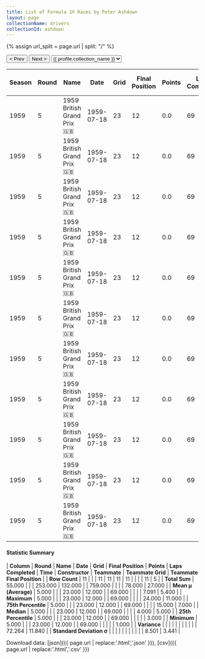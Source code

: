 ```yaml
---
title: List of Formula 1® Races by Peter Ashdown
layout: page
collectionName: drivers
collectionId: ashdown
---
```


{% assign url_split = page.url | split: "/" %}
<div id="collection-navigation">
<button onclick="selector.options[selector.selectedIndex-1].value && (window.location = selector.options[selector.selectedIndex-1].value);">&lt; Prev</button>
<button onclick="selector.options[selector.selectedIndex+1].value && (window.location = selector.options[selector.selectedIndex+1].value);">Next &gt;</button>
<select id="selector" onchange="this.options[this.selectedIndex].value && (window.location = this.options[this.selectedIndex].value);">
  {% for collectionId in site.data[page.collectionName].refs %}
    {% if collectionId == page.collectionId %}
      {% assign selected = "selected" %}
    {% else %}
      {% assign selected = "" %}
    {% endif %}
    {% assign profile = site.data[page.collectionName][collectionId].profile %}
    <option value="/f1/{{ page.collectionName }}/{{ collectionId }}/{{ url_split[4] }}" {{ selected }}>{{ profile.collection_name }}</option>
  {% endfor %}
</select>
</div>

| Season | Round | Name | Date | Grid | Final Position | Points | Laps Completed | Time | Constructor | Teammate | Teammate Grid | Teammate Final Position |
|--|--|--|--|--|--|--|--|--|--|--|--|--|
| 1959 | 5 | 1959 British Grand Prix 🇬🇧 | 1959-07-18 | 23 | 12 | 0.0 | 69 |   | Cooper-Climax 🇬🇧 | [Jack Brabham 🇦🇺](/f1/drivers/jack_brabham) | 1 | 1 |
| 1959 | 5 | 1959 British Grand Prix 🇬🇧 | 1959-07-18 | 23 | 12 | 0.0 | 69 |   | Cooper-Climax 🇬🇧 | [Bruce McLaren 🇳🇿](/f1/drivers/mclaren) | 8 | 3 |
| 1959 | 5 | 1959 British Grand Prix 🇬🇧 | 1959-07-18 | 23 | 12 | 0.0 | 69 |   | Cooper-Climax 🇬🇧 | [Maurice Trintignant 🇫🇷](/f1/drivers/trintignant) | 4 | 5 |
| 1959 | 5 | 1959 British Grand Prix 🇬🇧 | 1959-07-18 | 23 | 12 | 0.0 | 69 |   | Cooper-Climax 🇬🇧 | [Masten Gregory 🇺🇸](/f1/drivers/gregory) | 5 | 7 |
| 1959 | 5 | 1959 British Grand Prix 🇬🇧 | 1959-07-18 | 23 | 12 | 0.0 | 69 |   | Cooper-Climax 🇬🇧 | [Henry Taylor 🇬🇧](/f1/drivers/henry_taylor) | 21 | 11 |
| 1959 | 5 | 1959 British Grand Prix 🇬🇧 | 1959-07-18 | 23 | 12 | 0.0 | 69 |   | Cooper-Climax 🇬🇧 | [Jack Fairman 🇬🇧](/f1/drivers/fairman) | 15 | R |
| 1959 | 5 | 1959 British Grand Prix 🇬🇧 | 1959-07-18 | 23 | 12 | 0.0 | 69 |   | Cooper-Climax 🇬🇧 | [Mike Taylor 🇬🇧](/f1/drivers/mike_taylor) | 24 | R |
| 1959 | 5 | 1959 British Grand Prix 🇬🇧 | 1959-07-18 | 23 | 12 | 0.0 | 69 |   | Cooper-Climax 🇬🇧 | [Keith Greene 🇬🇧](/f1/drivers/greene) | 0 | F |
| 1959 | 5 | 1959 British Grand Prix 🇬🇧 | 1959-07-18 | 23 | 12 | 0.0 | 69 |   | Cooper-Climax 🇬🇧 | [Bill Moss 🇬🇧](/f1/drivers/bill_moss) | 0 | F |
| 1959 | 5 | 1959 British Grand Prix 🇬🇧 | 1959-07-18 | 23 | 12 | 0.0 | 69 |   | Cooper-Climax 🇬🇧 | [Trevor Taylor 🇬🇧](/f1/drivers/trevor_taylor) | 0 | F |
| 1959 | 5 | 1959 British Grand Prix 🇬🇧 | 1959-07-18 | 23 | 12 | 0.0 | 69 |   | Cooper-Climax 🇬🇧 | [Tim Parnell 🇬🇧](/f1/drivers/parnell) | 0 | F |

#### Statistic Summary

| **Column** | **Round** | **Name** | **Date** | **Grid** | **Final Position** | **Points** | **Laps Completed** | **Time** | **Constructor** | **Teammate** | **Teammate Grid** | **Teammate Final Position** |
| **Row Count** | 11 |  |  | 11 | 11 | 11 | 11 |  |  |  | 11 | 5 |
| **Total Sum** | 55.000 |  |  | 253.000 | 132.000 |  | 759.000 |  |  |  | 78.000 | 27.000 |
| **Mean μ (Average)** | 5.000 |  |  | 23.000 | 12.000 |  | 69.000 |  |  |  | 7.091 | 5.400 |
| **Maximum** | 5.000 |  |  | 23.000 | 12.000 |  | 69.000 |  |  |  | 24.000 | 11.000 |
| **75th Percentile** | 5.000 |  |  | 23.000 | 12.000 |  | 69.000 |  |  |  | 15.000 | 7.000 |
| **Median** | 5.000 |  |  | 23.000 | 12.000 |  | 69.000 |  |  |  | 4.000 | 5.000 |
| **25th Percentile** | 5.000 |  |  | 23.000 | 12.000 |  | 69.000 |  |  |  |  | 3.000 |
| **Minimum** | 5.000 |  |  | 23.000 | 12.000 |  | 69.000 |  |  |  |  | 1.000 |
| **Variance** |  |  |  |  |  |  |  |  |  |  | 72.264 | 11.840 |
| **Standard Deviation σ** |  |  |  |  |  |  |  |  |  |  | 8.501 | 3.441 |

Download data: [json]({{ page.url | replace:'.html','.json' }}), [csv]({{ page.url | replace:'.html','.csv' }})
